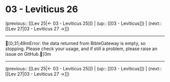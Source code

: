 # 03 - Leviticus 26

(previous:: [[Lev 25|← 03 - Leviticus 25]]) | (up:: [[03 - Leviticus]]) | (next:: [[Lev 27|03 - Leviticus 27 →]])

***
[0;31;49mError: the data returned from BibleGateway is empty, so stopping. Please check your usage, and if still a problem, please raise an issue on GitHub.[0m

***

(previous:: [[Lev 25|← 03 - Leviticus 25]]) | (up:: [[03 - Leviticus]]) | (next:: [[Lev 27|03 - Leviticus 27 →]])
